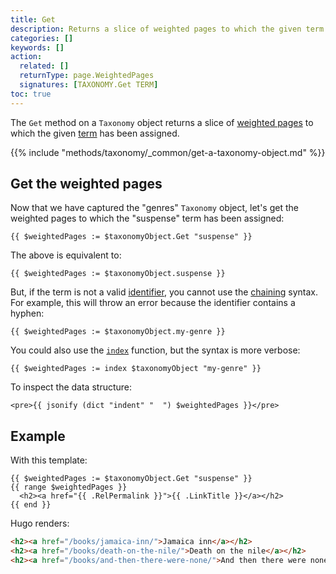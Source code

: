 ```yaml
---
title: Get
description: Returns a slice of weighted pages to which the given term has been assigned.
categories: []
keywords: []
action:
  related: []
  returnType: page.WeightedPages
  signatures: [TAXONOMY.Get TERM]
toc: true
---
```


The `Get` method on a `Taxonomy` object returns a slice of [weighted pages] to which the given [term] has been assigned.

{{% include "methods/taxonomy/_common/get-a-taxonomy-object.md" %}}

## Get the weighted pages

Now that we have captured the "genres" `Taxonomy` object, let's get the weighted pages to which the "suspense" term has been assigned:

```go-html-template
{{ $weightedPages := $taxonomyObject.Get "suspense" }}
```

The above is equivalent to:

```go-html-template
{{ $weightedPages := $taxonomyObject.suspense }}
```

But, if the term is not a valid [identifier], you cannot use the [chaining] syntax. For example, this will throw an error because the identifier contains a hyphen:

```go-html-template
{{ $weightedPages := $taxonomyObject.my-genre }}
```

You could also use the [`index`] function, but the syntax is more verbose:

```go-html-template
{{ $weightedPages := index $taxonomyObject "my-genre" }}
```

To inspect the data structure:

```go-html-template
<pre>{{ jsonify (dict "indent" "  ") $weightedPages }}</pre>
```

## Example

With this template:

```go-html-template
{{ $weightedPages := $taxonomyObject.Get "suspense" }}
{{ range $weightedPages }}
  <h2><a href="{{ .RelPermalink }}">{{ .LinkTitle }}</a></h2>
{{ end }}
```

Hugo renders:

```html
<h2><a href="/books/jamaica-inn/">Jamaica inn</a></h2>
<h2><a href="/books/death-on-the-nile/">Death on the nile</a></h2>
<h2><a href="/books/and-then-there-were-none/">And then there were none</a></h2>
```

[chaining]: /getting-started/glossary/#chain
[`index`]: /functions/collections/indexfunction/
[identifier]: /getting-started/glossary/#identifier
[term]: /getting-started/glossary/#term
[weighted pages]: /getting-started/glossary/#weighted-page
